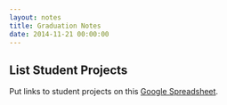 ```yaml
---
layout: notes
title: Graduation Notes
date: 2014-11-21 00:00:00
---
```


## List Student Projects

Put links to student projects on this [Google Spreadsheet][pcs-projects].

[pcs-projects]: https://docs.google.com/a/portlandcodeschool.com/spreadsheet/ccc?key=0AjPxwlxNw2IndFFuNFJTR2w5a2xEaVZUSjIyRzFaWVE&usp=drive_web#gid=0
